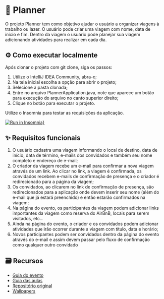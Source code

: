 # 🛫 Planner

O projeto Planner tem como objetivo ajudar o usuário a organizar viagens 
à trabalho ou lazer. O usuário pode criar uma viagem com nome, 
data de início e fim. Dentro da viagem o usuário pode planejar 
sua viagem adicionando atividades para realizar em cada dia.

## ⚙️ Como executar localmente
Após clonar o projeto com git clone, siga os passos:

1. Utilize o IntelliJ IDEA Community, abra-o;
2. Na tela inicial escolha a opção para abrir o projeto;
3. Selecione a pasta clonada;
4. Entre no arquivo PlannerApplication.java, note que aparece um botão para execução do arquivo no canto superior direito;
5. Clique no botão para executar o projeto.

Utilize o Insomnia para testar as requisições da aplicação.

[![Run in Insomnia}](https://insomnia.rest/images/run.svg)](https://insomnia.rest/run/?label=Plann.er&uri=https%3A%2F%2Fgithub.com%2FAzanniel%2Fplanner-java%2Fblob%2Fmain%2FInsomnia_2024-07-09.json)

## ✨ Requisitos funcionais

1. O usuário cadastra uma viagem informando o local de destino, data de início, data de término, e-mails dos convidados e também seu nome completo e endereço de e-mail;
2. O criador da viagem recebe um e-mail para confirmar a nova viagem através de um link. Ao clicar no link, a viagem é confirmada, os convidados recebem e-mails de confirmação de presença e o criador é redirecionado para a página da viagem;
3. Os convidados, ao clicarem no link de confirmação de presença, são redirecionados para a aplicação onde devem inserir seu nome (além do e-mail que já estará preenchido) e então estarão confirmados na viagem;
4. Na página do evento, os participantes da viagem podem adicionar links importantes da viagem como reserva do AirBnB, locais para serem visitados, etc...
5. Ainda na página do evento, o criador e os convidados podem adicionar atividades que irão ocorrer durante a viagem com título, data e horário;
6. Novos participantes podem ser convidados dentro da página do evento através do e-mail e assim devem passar pelo fluxo de confirmação como qualquer outro convidado

## 🗃️ Recursos

- [Guia do evento](https://efficient-sloth-d85.notion.site/Java-88e8c49196cb497aa471a3773408ecba)
- [Guia das aulas](https://metal-flea-041.notion.site/NLW-Journey-6d6fed24885148b3abf9901e24458a06)
- [Repositório original](https://github.com/rocketseat-education/nlw-journey-java)
- [Wallpapers](https://drive.google.com/drive/folders/1RNF5zIV3niolsPZ8wXzcU4fiOLeIEovA)